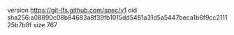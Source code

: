 version https://git-lfs.github.com/spec/v1
oid sha256:a08890c08b84683a8f39fb1015dd5481a31d5a5447beca1b6f9cc211125b7b8f
size 767
